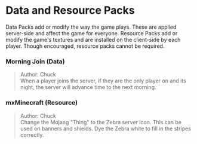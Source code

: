 # Data and Resource Packs
Data Packs add or modify the way the game plays. These are applied server-side and affect the game for everyone. Resource Packs add or modify the game's textures and are installed on the client-side by each player. Though encouraged, resource packs cannot be required.

### Morning Join (Data)
> Author: Chuck <br />
> When a player joins the server, if they are the only player on and its night, the server will advance time to the next morning.

### mxMinecraft (Resource)
> Author: Chuck <br />
> Change the Mojang "Thing" to the Zebra server icon. This can be used on banners and shields. Dye the Zebra white to fill in the stripes correctly.
